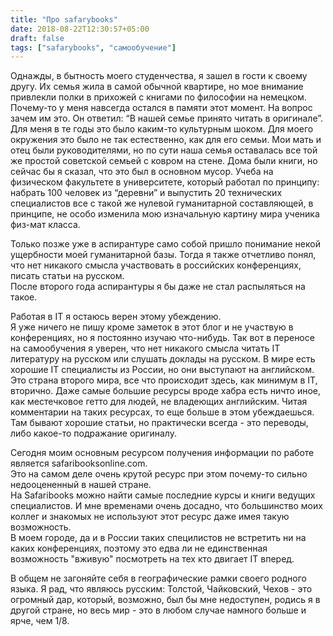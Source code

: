 ```yaml
---
title: "Про safarybooks"
date: 2018-08-22T12:30:57+05:00
draft: false
tags: ["safarybooks", "самообучение"]
---
```


Однажды, в бытность моего студенчества, я зашел в гости к своему другу. 
Их семья жила в самой обычной квартире, но мое внимание привлекли полки в прихожей с книгами по философии на немецком. 
Почему-то у меня навсегда остался в памяти этот момент. 
На вопрос зачем им это. 
Он ответил: “В нашей семье принято читать в оригинале”. 
Для меня в те годы это было каким-то культурным шоком. 
Для моего окружения это было не так естественно, как для его семьи. 
Мои мать и отец были руководителями, но по сути наша семья оставалась все той же простой советской семьей с ковром на стене. 
Дома были книги, но сейчас бы я сказал, что это был в основном мусор. 
Учеба на физическом факультете в университете, который работал по принципу: набрать 100 человек из “деревни” и выпустить 20 технических специалистов все с такой же нулевой гуманитарной составляющей, в принципе, не особо изменила мою изначальную картину мира ученика физ-мат класса.

Только позже уже в аспирантуре само собой пришло понимание некой ущербности моей гуманитарной базы. 
Тогда я также отчетливо понял, что нет никакого смысла участвовать в российских конференциях, писать статьи на русском.  
После второго года аспирантуры я бы даже не стал распыляться на такое.

Работая в IT я остаюсь верен этому убеждению.  
Я уже ничего не пишу кроме заметок в этот блог и не участвую в конференциях, но я постоянно изучаю что-нибудь. 
Так вот в переносе на самообучения я уверен, что нет никакого смысла читать IT литературу на русском или слушать доклады на русском. 
В мире есть хорошие IT специалисты из России, но они выступают на английском. 
Это страна второго мира, все что происходит здесь, как минимум в IT, вторично. 
Даже самые большие ресурсы вроде хабра есть ничто иное, как местечковое гетто для людей, не владеющих английским. 
Читая комментарии на таких ресурсах, то еще больше в этом убеждаешься. 
Там бывают хорошие статьи, но практически всегда - это переводы, либо какое-то подражание оригиналу.

Сегодня моим основным ресурсом получения информации по работе является safaribooksonline.com.  
Это на самом деле очень крутой ресурс при этом почему-то сильно недооцененный в нашей стране.  
На Safaribooks можно найти самые последние курсы и книги ведущих специалистов. 
И мне временами очень досадно, что большинство моих коллег и знакомых не используют этот ресурс даже имея такую возможность.  
В моем городе, да и в России таких специлистов не встретить ни на каких конференциях, поэтому это едва ли не единственная возможность "вживую" посмотреть на тех кто двигает IT вперед. 

В общем не загоняйте себя в географические рамки своего родного языка. 
Я рад, что являюсь русским: Толстой, Чайковский, Чехов - это огромный дар, который, возможно, был бы мне недоступен, родись я в другой стране, но весь мир - это в любом случае намного больше и ярче, чем 1/8.